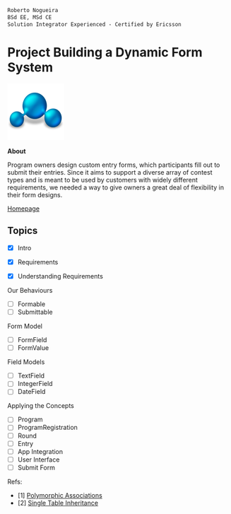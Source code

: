 ```
Roberto Nogueira  
BSd EE, MSd CE
Solution Integrator Experienced - Certified by Ericsson
```
# Project Building a Dynamic Form System

![project image](images/project.png)

**About**

Program owners design custom entry forms, which participants fill out to submit their entries. Since it aims to support a diverse array of contest types and is meant to be used by customers with widely different requirements, we needed a way to give owners a great deal of flexibility in their form designs.

[Homepage](https://mobyinc.com/labs/building-a-dynamic-form-system)

## Topics

* [x] Intro
* [x] Requirements
* [x] Understanding Requirements


Our Behaviours
* [ ] Formable
* [ ] Submittable

Form Model
* [ ] FormField
* [ ] FormValue

Field Models
* [ ] TextField
* [ ] IntegerField
* [ ] DateField

Applying the Concepts
* [ ] Program
* [ ] ProgramRegistration
* [ ] Round
* [ ] Entry
* [ ] App Integration
* [ ] User Interface
* [ ] Submit Form

Refs:
* [1] [Polymorphic Associations](https://guides.rubyonrails.org/association_basics.html#polymorphic-associations)
* [2] [Single Table Inheritance](http://eewang.github.io/blog/2013/03/12/how-and-when-to-use-single-table-inheritance-in-rails/)